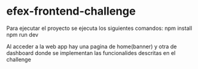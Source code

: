 # efex-frontend-challenge

Para ejecutar el proyecto se ejecuta los siguientes comandos:
    npm install
    npm run dev


Al acceder a la web app hay una pagina de home(banner) y otra de dashboard donde se implementan las funcionalides descritas en el challenge